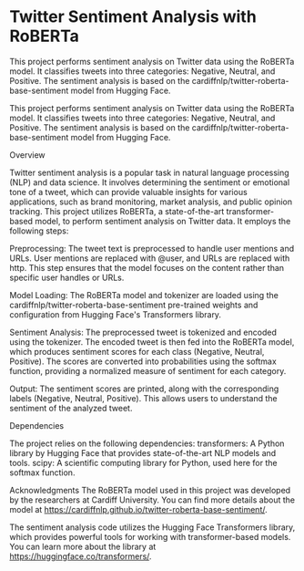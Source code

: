 # Twitter Sentiment Analysis with RoBERTa
This project performs sentiment analysis on Twitter data using the RoBERTa model. It classifies tweets into three categories: Negative, Neutral, and Positive. The sentiment analysis is based on the cardiffnlp/twitter-roberta-base-sentiment model from Hugging Face.

This project performs sentiment analysis on Twitter data using the RoBERTa model. It classifies tweets into three categories: Negative, Neutral, and Positive. The sentiment analysis is based on the cardiffnlp/twitter-roberta-base-sentiment model from Hugging Face.

Overview

Twitter sentiment analysis is a popular task in natural language processing (NLP) and data science. It involves determining the sentiment or emotional tone of a tweet, which can provide valuable insights for various applications, such as brand monitoring, market analysis, and public opinion tracking.
This project utilizes RoBERTa, a state-of-the-art transformer-based model, to perform sentiment analysis on Twitter data. It employs the following steps:

Preprocessing: The tweet text is preprocessed to handle user mentions and URLs. User mentions are replaced with @user, and URLs are replaced with http. This step ensures that the model focuses on the content rather than specific user handles or URLs.

Model Loading: The RoBERTa model and tokenizer are loaded using the cardiffnlp/twitter-roberta-base-sentiment pre-trained weights and configuration from Hugging Face's Transformers library.

Sentiment Analysis: The preprocessed tweet is tokenized and encoded using the tokenizer. The encoded tweet is then fed into the RoBERTa model, which produces sentiment scores for each class (Negative, Neutral, Positive). The scores are converted into probabilities using the softmax function, providing a normalized measure of sentiment for each category.

Output: The sentiment scores are printed, along with the corresponding labels (Negative, Neutral, Positive). This allows users to understand the sentiment of the analyzed tweet.

Dependencies

The project relies on the following dependencies:
transformers: A Python library by Hugging Face that provides state-of-the-art NLP models and tools.
scipy: A scientific computing library for Python, used here for the softmax function.

Acknowledgments
The RoBERTa model used in this project was developed by the researchers at Cardiff University. You can find more details about the model at https://cardiffnlp.github.io/twitter-roberta-base-sentiment/.

The sentiment analysis code utilizes the Hugging Face Transformers library, which provides powerful tools for working with transformer-based models. You can learn more about the library at https://huggingface.co/transformers/.
